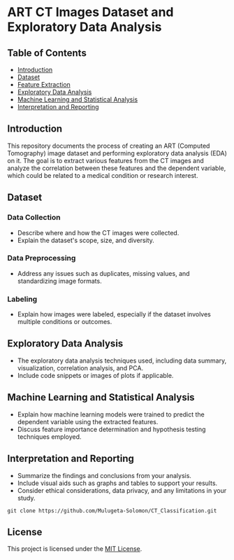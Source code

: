 # ART CT Images Dataset and Exploratory Data Analysis

## Table of Contents
- [Introduction](#introduction)
- [Dataset](#dataset)
- [Feature Extraction](#feature-extraction)
- [Exploratory Data Analysis](#exploratory-data-analysis)
- [Machine Learning and Statistical Analysis](#machine-learning-and-statistical-analysis)
- [Interpretation and Reporting](#interpretation-and-reporting)

## Introduction
This repository documents the process of creating an ART (Computed Tomography) image dataset and performing exploratory data analysis (EDA) on it. The goal is to extract various features from the CT images and analyze the correlation between these features and the dependent variable, which could be related to a medical condition or research interest.

## Dataset
### Data Collection
- Describe where and how the CT images were collected.
- Explain the dataset's scope, size, and diversity.

### Data Preprocessing
- Address any issues such as duplicates, missing values, and standardizing image formats.

### Labeling
- Explain how images were labeled, especially if the dataset involves multiple conditions or outcomes.

## Exploratory Data Analysis
- The exploratory data analysis techniques used, including data summary, visualization, correlation analysis, and PCA.
- Include code snippets or images of plots if applicable.

## Machine Learning and Statistical Analysis
- Explain how machine learning models were trained to predict the dependent variable using the extracted features.
- Discuss feature importance determination and hypothesis testing techniques employed.

## Interpretation and Reporting
- Summarize the findings and conclusions from your analysis.
- Include visual aids such as graphs and tables to support your results.
- Consider ethical considerations, data privacy, and any limitations in your study.

``` git clone https://github.com/Mulugeta-Solomon/CT_Classification.git ```
## License
This project is licensed under the [MIT License](LICENSE.md).


